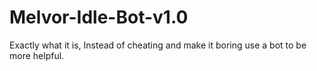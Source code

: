 # Melvor-Idle-Bot-v1.0
 Exactly what it is, Instead of cheating and make it boring use a bot to be more helpful.
